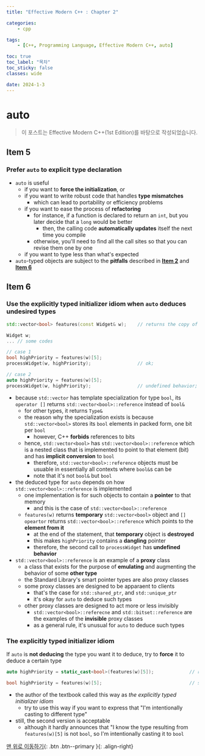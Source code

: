 ```yaml
---
title: "Effective Modern C++ : Chapter 2"

categories:
    - cpp

tags:
    - [C++, Programming Language, Effective Modern C++, auto]

toc: true
toc_label: "목차"
toc_sticky: false
classes: wide

date: 2024-1-3
---
```


# auto

> 이 포스트는 Effective Modern C++(1st Edition)를 바탕으로 작성되었습니다.

## Item 5

### Prefer `auto` to explicit type declaration
- `auto` is useful
    * if you want to **force the initialization**, or
    * if you want to write robust code that handles **type mismatches**
        + which can lead to portability or efficiency problems
    * if you want to ease the process of **refactoring**
        + for instance, if a function is declared to return an `int`, but you later decide that a `long` would be better
            - then, the calling code **automatically updates** itself the next time you compile
        + otherwise, you'll need to find all the call sites so that you can revise them one by one 
    * if you want to type less than what's expected
- `auto`-typed objects are subject to the **pitfalls** described in [**Item 2**](https://sadoe3.github.io/cpp/modern-chapter1/#item-2) and [**Item 6**](https://sadoe3.github.io/cpp/modern-chapter2/#item-6)


## Item 6

### Use the explicitly typed initializer idiom when `auto` deduces undesired types
```c++
std::vector<bool> features(const Widget& w);    // returns the copy of std::vector<bool>

Widget w;
... // some codes

// case 1
bool highPriority = features(w)[5];             
processWidget(w, highPriority);                 // ok;

// case 2
auto highPriority = features(w)[5];             
processWidget(w, highPriority);                 // undefined behavior;
```
- because `std::vector` has template specialization for type `bool`, its `operator []` returns `std::vector<bool>::reference` instead of `bool&`
    * for other types, it returns `Type&`
    * the reason why the specialization exists is because `std::vector<bool>` stores its `bool` elements in packed form, one bit per `bool`
        + however, C++ **forbids** references to bits
    * hence, `std::vector<bool>` has `std::vector<bool>::reference` which is a nested class that is implemented to point to that element (bit) and has **implicit conversion** to `bool`
        + therefore, `std::vector<bool>::reference` objects must be usuable in essentially all contexts where `bool&`s can be
        + note that it's not `bool&` but `bool`
- the deduced type for `auto` depends on how `std::vector<bool>::reference` is implemented
    * one implementation is for such objects to contain a **pointer** to that memory
        + and this is the case of `std::vector<bool>::reference`
    * `features(w)` returns **temporary** `std::vector<bool>` object and `[] opeartor` returns `std::vector<bool>::reference` which points to the **element from it**
        + at the end of the statement, that **temporary** object is **destroyed**
        + this makes `highPriority` contains a **dangling** pointer
        + therefore, the second call to `processWidget` has **undefined behavior**
- `std::vector<bool>::reference` is an example of a **proxy** class
    * a class that exists for the purpose of **emulating** and augmenting the behavior of some **other type**
    * the Standard Library's smart pointer types are also proxy classes
    * some proxy classes are designed to be apparaent to clients
        + that's the case for `std::shared_ptr`, and `std::unique_ptr`
        + it's okay for `auto` to deduce such types
    * other proxy classes are designed to act more or less invisibly
        + `std::vector<bool>::referecne` and `std::bitset::reference` are the examples of the **invisible** proxy classes
        + as a general rule, it's unusual for `auto` to deduce such types

### The explicitly typed initializer idiom
If `auto` is **not deducing** the type you want it to deduce, try to **force** it to deduce a certain type
```c++
auto highPriority = static_cast<bool>(features(w)[5]);             // refined use; uses explicit conversion

bool highPriority = features(w)[5];                                // still ok; uses implicit conversion
```
- the author of the textbook called this way as *the explicitly typed initializer idiom*
    * try to use this way if you want to express that "I'm intentionally casting to different type"
- still, the second version is acceptable
    + although it hardly announces that "I know the type resulting from `features(w)[5]` is not `bool`, so I'm intentionally casting it to `bool`


[맨 위로 이동하기](#){: .btn .btn--primary }{: .align-right}